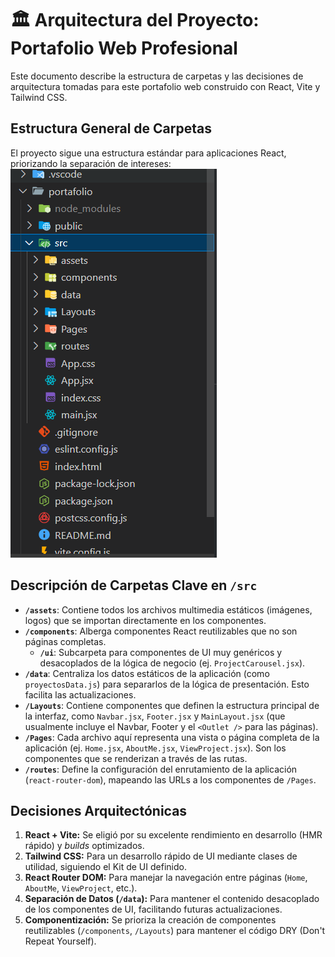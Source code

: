 # 🏛️ Arquitectura del Proyecto: Portafolio Web Profesional

Este documento describe la estructura de carpetas y las decisiones de arquitectura tomadas para este portafolio web construido con React, Vite y Tailwind CSS.

## Estructura General de Carpetas

El proyecto sigue una estructura estándar para aplicaciones React, priorizando la separación de intereses:
![alt text](image.png)

## Descripción de Carpetas Clave en `/src`

* **`/assets`**: Contiene todos los archivos multimedia estáticos (imágenes, logos) que se importan directamente en los componentes.
* **`/components`**: Alberga componentes React reutilizables que no son páginas completas.
    * **`/ui`**: Subcarpeta para componentes de UI muy genéricos y desacoplados de la lógica de negocio (ej. `ProjectCarousel.jsx`).
* **`/data`**: Centraliza los datos estáticos de la aplicación (como `proyectosData.js`) para separarlos de la lógica de presentación. Esto facilita las actualizaciones.
* **`/Layouts`**: Contiene componentes que definen la estructura principal de la interfaz, como `Navbar.jsx`, `Footer.jsx` y `MainLayout.jsx` (que usualmente incluye el Navbar, Footer y el `<Outlet />` para las páginas).
* **`/Pages`**: Cada archivo aquí representa una vista o página completa de la aplicación (ej. `Home.jsx`, `AboutMe.jsx`, `ViewProject.jsx`). Son los componentes que se renderizan a través de las rutas.
* **`/routes`**: Define la configuración del enrutamiento de la aplicación (`react-router-dom`), mapeando las URLs a los componentes de `/Pages`.

## Decisiones Arquitectónicas

1.  **React + Vite:** Se eligió por su excelente rendimiento en desarrollo (HMR rápido) y *builds* optimizados.
2.  **Tailwind CSS:** Para un desarrollo rápido de UI mediante clases de utilidad, siguiendo el Kit de UI definido.
3.  **React Router DOM:** Para manejar la navegación entre páginas (`Home`, `AboutMe`, `ViewProject`, etc.).
4.  **Separación de Datos (`/data`):** Para mantener el contenido desacoplado de los componentes de UI, facilitando futuras actualizaciones.
5.  **Componentización:** Se prioriza la creación de componentes reutilizables (`/components`, `/Layouts`) para mantener el código DRY (Don't Repeat Yourself).